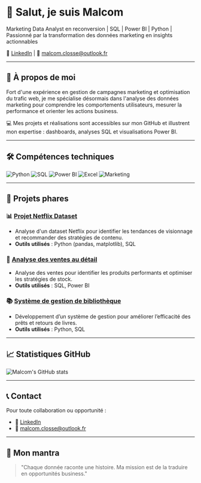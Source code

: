 # 👋 Salut, je suis Malcom 

Marketing Data Analyst en reconversion | SQL | Power BI | Python | Passionné par la transformation des données marketing en insights actionnables

🔗 [LinkedIn](https://www.linkedin.com/in/malcom-closse/) | 📧 malcom.closse@outlook.fr  

---

## 🚀 À propos de moi

Fort d'une expérience en gestion de campagnes marketing et optimisation du trafic web, je me spécialise désormais dans l'analyse des données marketing pour comprendre les comportements utilisateurs, mesurer la performance et orienter les actions business.

💻 Mes projets et réalisations sont accessibles sur mon GitHub et illustrent mon expertise : dashboards, analyses SQL et visualisations Power BI.

---

## 🛠️ Compétences techniques

![Python](https://img.shields.io/badge/-Python-3776AB?style=flat-square&logo=python&logoColor=white) 
![SQL](https://img.shields.io/badge/-SQL-4479A1?style=flat-square&logo=sql&logoColor=white) 
![Power BI](https://img.shields.io/badge/-Power%20BI-F2C811?style=flat-square&logo=microsoft-power-bi&logoColor=black) 
![Excel](https://img.shields.io/badge/-Excel-217346?style=flat-square&logo=microsoft-excel&logoColor=white) 
![Marketing](https://img.shields.io/badge/-Marketing-FF6F61?style=flat-square)

---

## 📂 Projets phares

### 📊 [Projet Netflix Dataset](https://github.com/light971/Projet_Netflix)
- Analyse d'un dataset Netflix pour identifier les tendances de visionnage et recommander des stratégies de contenu.  
- **Outils utilisés** : Python (pandas, matplotlib), SQL  

### 🛒 [Analyse des ventes au détail](https://github.com/light971/sql_retail_sales_p1)
- Analyse des ventes pour identifier les produits performants et optimiser les stratégies de stock.  
- **Outils utilisés** : SQL, Power BI  

### 📚 [Système de gestion de bibliothèque](https://github.com/light971/Library_Systems_Managment_p2)
- Développement d’un système de gestion pour améliorer l’efficacité des prêts et retours de livres.  
- **Outils utilisés** : Python, SQL  

---

## 📈 Statistiques GitHub

![Malcom's GitHub stats](https://github-readme-stats.vercel.app/api?username=light971&show_icons=true&hide_title=true&count_private=true&theme=radical)

---

## 📞 Contact

Pour toute collaboration ou opportunité :  
- 🔗 [LinkedIn](https://www.linkedin.com/in/malcom-closse/)  
- 📧 malcom.closse@outlook.fr  

---

## 🌟 Mon mantra

> "Chaque donnée raconte une histoire. Ma mission est de la traduire en opportunités business."
